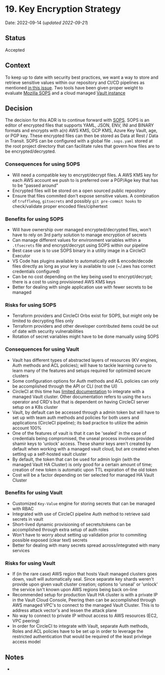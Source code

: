 # 19. Key Encryption Strategy

Date: 2022-09-14 (_updated 2022-09-21_)

## Status

Accepted

## Context

To keep up to date with security best practices, we want a way to store and retrieve sensitive values within our repository
and CI/CD pipelines as mentioned [in this issue](https://github.com/raft-tech/TANF-app/issues/1977). Two tools have been
given proper weight to evaluate [Mozilla SOPS](https://github.com/mozilla/sops#sops-secrets-operations) and a cloud managed [Vault instance](https://cloud.hashicorp.com/products/vault)

## Decision

The decision for this ADR is to continue forward with [SOPS](https://github.com/mozilla/sops#readme). SOPS is an editor
of encrypted files that supports YAML, JSON, ENV, INI and BINARY formats and encrypts with a(n) AWS KMS, GCP KMS,
Azure Key Vault, age, or PGP key. These encrypted files can then be stored as Data at Rest / Data in Transit.
SOPS can be configured with a global file `.sops.yaml` stored at the root project directory that can facilitate rules
that govern how files are to be encrypted/decrypted.


### Consequences for using SOPS
- Will need a compatible key to encrypt/decrypt files. A AWS KMS key for each AWS account we push to is preferred over
  a PGP/Age key that has to be "passed around"
- Encrypted files will be stored on a open sourced public repository
- Ensure that files commited don't expose sensitive values. A combination of `trufflehog`, `gitsecrets` and
  possibly `git pre-commit hooks` to check/validate proper encoded files/ciphertext

### Benefits for using SOPS
- Will have ownership over managed encrypted/decrypted files, won't have to rely on 3rd party solution to manage
  encryption of secrets
- Can manage different values for environment variables within a `.tfsecrets` file and encrypt/decrypt using
  SOPS within our pipeline
- Best case use is to use SOPS binary in a utility image in a CircleCI Executor
- VS Code has plugins available to automatically edit & encode/decode files directly as long as your key is available
  to use (~/.aws has correct credentials configured)
- Can be no cost depending on the key being used to encrypt/decrypt; there is a cost to using provisioned AWS KMS keys
- Better for dealing with single application use with fewer secrets to be managed

### Risks for using SOPS
- Terraform providers and CircleCI Orbs exist for SOPS, but might only be limited to decrypting files only
- Terraform providers and other developer contributed items could be out of date with security vulnerabilities
- Rotation of secret variables might have to be done manually using SOPS

### Consequences for using Vault
- Vault has different types of abstracted layers of resources (KV engines, Auth methods and ACL policies); will have to
  tackle learning curve to learn many of the features and setups required for optimized secure clusters
- Some configuration options for Auth methods and ACL policies can only be accomplished through the API or CLI (not the UI)
- CircleCI at this time has [limited documentation](https://circleci.canny.io/cloud-feature-requests/p/integration-with-hashicorp-vault) to integrate with a managed Vault cluster.
  Other documentation refers to using the `kots` operator and CRD's but that is dependent on having CircleCI server setup on a K8s cluster
- Vault, by default can be accessed through a admin token but will have to set up with team auth methods and policies for both
  users and applications (CircleCI pipeline); its bad practice to utilize the admin account 100%
- One of the features of vault is that it can be 'sealed' in the case of credentials being compromised, the unseal process involves provided shamir keys to 'unlock' access.
  These shamir keys aren't created by default when working with a managed vault cloud, but are created when setting up a self-hosted vault cluster
- By default, the token that can be used for admin login (with the managed Vault HA Cluster) is only good for a certain amount of time; creation of new token
  is automatic upon TTL expiration of the old token
- Cost will be a factor depending on tier selected for managed HA Vault Cluster

### Benefits for using Vault
- Customized `Key-Value` engine for storing secrets that can be managed with RBAC
- Integrated with use of CircleCI pipeline Auth method to retrieve said secrets in vault
- Short-lived dynamic provisioning of secrets/tokens can be accomplished through extra setup of auth roles
- Won't have to worry about setting up validation prior to commiting possible exposed (clear text) secrets
- Better for dealing with many secrets spread across/integrated with many services

### Risks for using Vault
- If (in the rare case) AWS region that hosts Vault managed clusters goes down, vault will automatically seal. Since separate
  key shards weren't provide upon given vault cluster creation; options to 'unseal' or 'unlock' the service isn't known upon AWS regions
  being back on-line
- Recommended setup for production Vault HA cluster is with a private IP in the Vault Cloud Console, Peering then can be accomplished through AWS managed VPC's to connect to
  the managed Vault Cluster. This is to address attack vector's and lessen the attack plane
- No way to connect to private IP without access to AWS resources (EC2, VPC peering)
- In order for CircleCI to integrate with Vault, separate Auth methods, Roles and ACL policies have to be set up in order to
  leverage the restricted authentication that would be required of the least privilege access model


## Notes
-